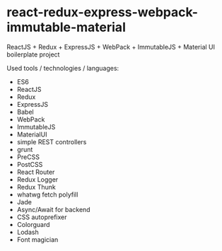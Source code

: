 # react-redux-express-webpack-immutable-material
ReactJS + Redux + ExpressJS + WebPack + ImmutableJS + Material UI boilerplate project

Used tools / technologies / languages:

* ES6
* ReactJS
* Redux
* ExpressJS
* Babel
* WebPack
* ImmutableJS
* MaterialUI
* simple REST controllers
* grunt
* PreCSS
* PostCSS
* React Router
* Redux Logger
* Redux Thunk
* whatwg fetch polyfill
* Jade
* Async/Await for backend
* CSS autoprefixer
* Colorguard
* Lodash
* Font magician
